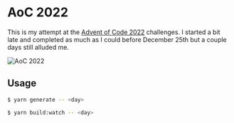 # AoC 2022

This is my attempt at the [Advent of Code 2022](https://adventofcode.com/2022) challenges. I started a bit late and completed as much as I could before December 25th but a couple days still alluded me.

![AoC 2022](.github/banner.png)

## Usage

```bash
$ yarn generate -- <day>

$ yarn build:watch -- <day>
```
